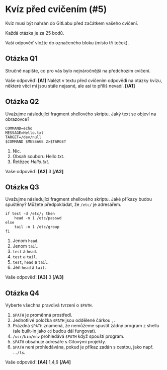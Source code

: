 # Kvíz před cvičením (#5)

Kvíz musí být nahrán do GitLabu před začátkem vašeho cvičení.

Každá otázka je za 25 bodů.

Vaši odpověď vložte do označeného bloku (místo tří teček).



## Otázka Q1

Stručně napište, co pro vás bylo nejnáročnější na předchozím cvičení.


Vaše odpověď: **[A1]** Nalézt v textu před cvičením odpovědi na otázky kvízu, některé věci mi jsou stále nejasné, ale asi to příliš nevadí.  **[/A1]**



## Otázka Q2

Uvažujme následující fragment shellového skriptu.
Jaký text se objeví na obrazovce?

```shell
COMMAND=echo
MESSAGE=Hello.txt
TARGET=/dev/null
$COMMAND $MESSAGE 2>$TARGET
```

1. Nic.
2. Obsah souboru Hello.txt.
3. Řetězec _Hello.txt_.

Vaše odpověď: **[A2]** 3 **[/A2]**



## Otázka Q3

Uvažujme následující fragment shellového skriptu.
Jaké příkazy budou spuštěny? Můžete předpokládat, že `/etc/` je adresářem.

```shell
if test -d /etc/; then
    head -n 1 /etc/passwd
else
    tail -n 1 /etc/group
fi
```

1. Jenom `head`.
2. Jenom `tail`.
3. `test` a `head`.
4. `test` a `tail`.
5. `test`, `head` a `tail`.
6. Jen `head` a `tail`.

Vaše odpověď: **[A3]** 3 **[/A3]**



## Otázka Q4

Vyberte všechna pravdivá tvrzení o `$PATH`.

1. `$PATH` je proměnná prostředí.
2. Jednotlivé položka `$PATH` jsou oddělené čárkou `,`.
3. Prázdná `$PATH` znamená, že nemůžeme spustit žádný program z shellu
   (ale built-in jako `cd` budou dál fungovat).
4. `/usr/bin/env` prohledává `$PATH` když spouští program.
5. `$PATH` obsahuje adresáře s Gitovými projekty.
6. `$PATH` není prohledávána, pokud je příkaz zadán s cestou, jako např. `../ls`.

Vaše odpověď: **[A4]** 1,4,6 **[/A4]**

 
